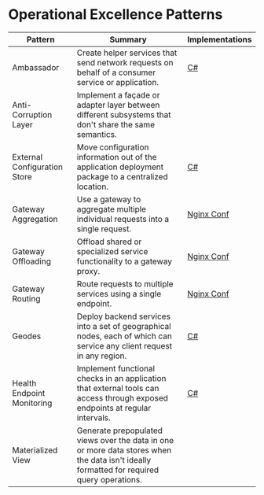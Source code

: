 # Operational Excellence Patterns

| Pattern | Summary | Implementations |
| --- | --- | --- |
| Ambassador | Create helper services that send network requests on behalf of a consumer service or application. | [C#](https://docs.microsoft.com/en-us/azure/architecture/patterns/ambassador#example) |
| Anti-Corruption Layer | Implement a façade or adapter layer between different subsystems that don't share the same semantics. |  |
| External Configuration Store | Move configuration information out of the application deployment package to a centralized location. | [C#](https://docs.microsoft.com/en-us/azure/architecture/patterns/external-configuration-store#example) |
| Gateway Aggregation | Use a gateway to aggregate multiple individual requests into a single request. | [Nginx Conf](https://docs.microsoft.com/en-us/azure/architecture/patterns/gateway-aggregation#example) |
| Gateway Offloading | Offload shared or specialized service functionality to a gateway proxy. | [Nginx Conf](https://docs.microsoft.com/en-us/azure/architecture/patterns/gateway-offloading#example) |
| Gateway Routing | Route requests to multiple services using a single endpoint. | [Nginx Conf](https://docs.microsoft.com/en-us/azure/architecture/patterns/gateway-routing#example) |
| Geodes | Deploy backend services into a set of geographical nodes, each of which can service any client request in any region. | [C#](https://docs.microsoft.com/en-us/azure/architecture/patterns/retry#example) |
| Health Endpoint Monitoring | Implement functional checks in an application that external tools can access through exposed endpoints at regular intervals. | [C#](https://docs.microsoft.com/en-us/azure/architecture/patterns/health-endpoint-monitoring#example) |
| Materialized View | Generate prepopulated views over the data in one or more data stores when the data isn't ideally formatted for required query operations. |  |

